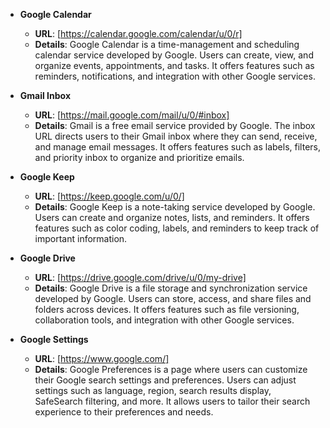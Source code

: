 - **Google Calendar**
  - **URL**: [https://calendar.google.com/calendar/u/0/r]
  - **Details**: Google Calendar is a time-management and scheduling calendar service developed by Google. Users can create, view, and organize events, appointments, and tasks. It offers features such as reminders, notifications, and integration with other Google services.

- **Gmail Inbox**
  - **URL**: [https://mail.google.com/mail/u/0/#inbox]
  - **Details**: Gmail is a free email service provided by Google. The inbox URL directs users to their Gmail inbox where they can send, receive, and manage email messages. It offers features such as labels, filters, and priority inbox to organize and prioritize emails.

- **Google Keep**
  - **URL**: [https://keep.google.com/u/0/]
  - **Details**: Google Keep is a note-taking service developed by Google. Users can create and organize notes, lists, and reminders. It offers features such as color coding, labels, and reminders to keep track of important information.

- **Google Drive**
  - **URL**: [https://drive.google.com/drive/u/0/my-drive]
  - **Details**: Google Drive is a file storage and synchronization service developed by Google. Users can store, access, and share files and folders across devices. It offers features such as file versioning, collaboration tools, and integration with other Google services.

- **Google Settings**
  - **URL**: [https://www.google.com/]
  - **Details**: Google Preferences is a page where users can customize their Google search settings and preferences. Users can adjust settings such as language, region, search results display, SafeSearch filtering, and more. It allows users to tailor their search experience to their preferences and needs.
